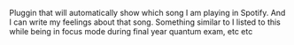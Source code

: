 
Pluggin that will automatically show which song I am playing in Spotify. And I can write my feelings about that song. Something similar to I listed to this while being in focus mode during final year quantum exam, etc etc 